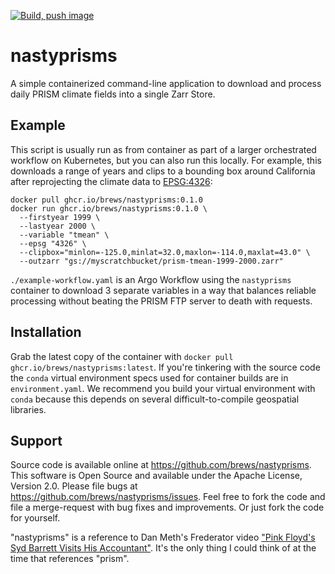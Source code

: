 [![Build, push image](https://github.com/brews/nastyprisms/actions/workflows/buildpush.yaml/badge.svg)](https://github.com/brews/nastyprisms/actions/workflows/buildpush.yaml)

# nastyprisms

A simple containerized command-line application to download and process daily PRISM climate fields into a single Zarr Store.

## Example

This script is usually run as from container as part of a larger orchestrated workflow on Kubernetes, but you can also run this locally. For example, this downloads a range of years and clips to a bounding box around California after reprojecting the climate data to [EPSG:4326](https://epsg.io/4326):

```shell
docker pull ghcr.io/brews/nastyprisms:0.1.0
docker run ghcr.io/brews/nastyprisms:0.1.0 \
  --firstyear 1999 \
  --lastyear 2000 \
  --variable "tmean" \
  --epsg "4326" \
  --clipbox="minlon=-125.0,minlat=32.0,maxlon=-114.0,maxlat=43.0" \
  --outzarr "gs://myscratchbucket/prism-tmean-1999-2000.zarr"
```

`./example-workflow.yaml` is an Argo Workflow using the `nastyprisms` container to download 3 separate variables in a way that balances reliable processing without beating the PRISM FTP server to death with requests.

## Installation

Grab the latest copy of the container with `docker pull ghcr.io/brews/nastyprisms:latest`. If you're tinkering with the source code the `conda` virtual environment specs used for container builds are in `environment.yaml`. We recommend you build your virtual environment with `conda` because this depends on several difficult-to-compile geospatial libraries.

## Support

Source code is available online at https://github.com/brews/nastyprisms. This software is Open Source and available under the Apache License, Version 2.0. Please file bugs at https://github.com/brews/nastyprisms/issues. Feel free to fork the code and file a merge-request with bug fixes and improvements. Or just fork the code for yourself.

"nastyprisms" is a reference to Dan Meth's Frederator video ["Pink Floyd's Syd Barrett Visits His Accountant"](https://www.youtube.com/watch?v=YMNWHLPSgBE). It's the only thing I could think of at the time that references "prism".
